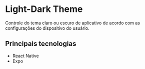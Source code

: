 # Light-Dark Theme
Controle do tema claro ou escuro de aplicativo de acordo com as configurações do dispositivo do usuário.

## Principais tecnologias
 - React Native
 - Expo